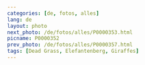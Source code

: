 ```yaml
---
categories: [de, fotos, alles]
lang: de
layout: photo
next_photo: /de/fotos/alles/P0000353.html
picname: P0000352
prev_photo: /de/fotos/alles/P0000357.html
tags: [Dead Grass, Elefantenberg, Giraffes]
---
```

